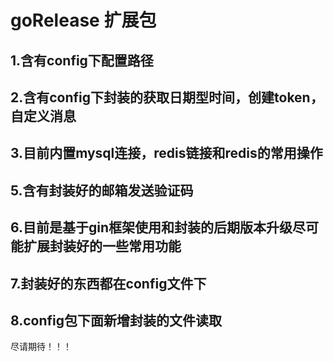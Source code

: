 # goRelease 扩展包 
## 1.含有config下配置路径
## 2.含有config下封装的获取日期型时间，创建token，自定义消息
## 3.目前内置mysql连接，redis链接和redis的常用操作
## 5.含有封装好的邮箱发送验证码
## 6.目前是基于gin框架使用和封装的后期版本升级尽可能扩展封装好的一些常用功能
## 7.封装好的东西都在config文件下
## 8.config包下面新增封装的文件读取
尽请期待！！！
